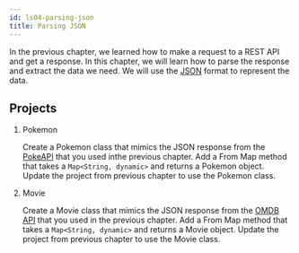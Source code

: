 ```yaml
---
id: ls04-parsing-json
title: Parsing JSON
---
```


In the previous chapter, we learned how to make a request to a REST API and get a response. In this chapter, we will learn how to parse the response and extract the data we need. We will use the [JSON](https://www.json.org/json-en.html) format to represent the data.

## Projects

1. Pokemon

   Create a Pokemon class that mimics the JSON response from the [PokeAPI](https://pokeapi.co/) that you used inthe previous chapter. Add a From Map method that takes a `Map<String, dynamic>` and returns a Pokemon object. Update the project from previous chapter to use the Pokemon class.

2. Movie

   Create a Movie class that mimics the JSON response from the [OMDB API](http://www.omdbapi.com/) that you used in the previous chapter. Add a From Map method that takes a `Map<String, dynamic>` and returns a Movie object. Update the project from previous chapter to use the Movie class.
